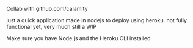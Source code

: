Collab with github.com/caIamity

just a quick application made in nodejs to deploy using heroku. 
not fully functional yet, very much still a WIP

Make sure you have Node.js and the Heroku CLI installed
